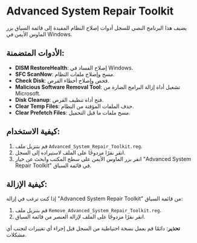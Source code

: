 # Advanced System Repair Toolkit

يضيف هذا البرنامج النصي للسجل أدوات إصلاح النظام المفيدة إلى قائمة السياق بزر الماوس الأيمن في Windows.

## الأدوات المتضمنة:
- **DISM RestoreHealth**: إصلاح الفساد في Windows.
- **SFC ScanNow**: مسح وإصلاح ملفات النظام.
- **Check Disk**: فحص وإصلاح أخطاء القرص.
- **Malicious Software Removal Tool**: تشغيل أداة إزالة البرامج الضارة من Microsoft.
- **Disk Cleanup**: فتح أداة تنظيف القرص.
- **Clear Temp Files**: حذف الملفات المؤقتة من النظام.
- **Clear Prefetch Files**: مسح ملفات ما قبل التحميل.

## كيفية الاستخدام:
1. قم بتنزيل ملف `Advanced_System_Repair_Toolkit.reg`.
2. انقر نقرًا مزدوجًا على الملف لاستيراده إلى السجل.
3. انقر بزر الماوس الأيمن على سطح المكتب وابحث عن خيار "Advanced System Repair Toolkit" في قائمة السياق.

## كيفية الإزالة:
إذا كنت ترغب في إزالة "Advanced System Repair Toolkit" من قائمة السياق:
1. قم بتنزيل ملف `Remove_Advanced_System_Repair_Toolkit.reg`.
2. انقر نقرًا مزدوجًا على الملف لإزالة العنصر من قائمة السياق.

**تحذير**: دائمًا قم بعمل نسخة احتياطية من السجل قبل إجراء أي تغييرات لتجنب أي مشكلات.
